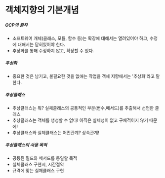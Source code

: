 # 객체지향의 기본개념

##### OCP의 원칙
+ 소프트웨어 개체(클래스, 모듈, 함수 등)는 확장에 대해서는 열려있어야 하고, 수정에 대해서는 닫혀있어야 한다.
+ 추상화를 통해 수정하지 않고, 확장할 수 있다.


##### 추상화
+ 중요한 것은 남기고, 불필요한 것을 없애는 작업을 객체 지향에서는 '추상화'라고 말한다.


##### 추상클래스
+ 추상클래스는 뭐? 실체클래스의 공통적인 부분(변수,메서드)를 추출해서 선언한 클래스
+ 추상클래스는 객체를 생성할 수 없다! 아직은 실체성이 없고 구체적이지 않기 때문에!
+ 추상클래스와 실체클래스는 어떤관계? 상속관계!


##### 추상클래스의 사용 목적
+ 공통된 필드와 메서드를 통일할 목적
+ 실체클래스 구현시, 시간절약
+ 규격에 맞는 실체클래스 구현